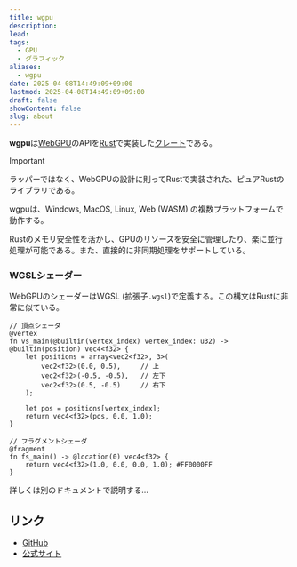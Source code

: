 ```yaml
---
title: wgpu
description: 
lead: 
tags:
  - GPU
  - グラフィック
aliases:
  - wgpu
date: 2025-04-08T14:49:09+09:00
lastmod: 2025-04-08T14:49:09+09:00
draft: false
showContent: false
slug: about
---
```

**wgpu**は[WebGPU](../../platform/graphics/webgpu/WebGPU.md)のAPIを[Rust](../../lang/programming/Rust/Rust.md)で実装した[クレート](../../lang/programming/Rust/crate.md)である。

> [!IMPORTANT]
> ラッパーではなく、WebGPUの設計に則ってRustで実装された、ピュアRustのライブラリである。

wgpuは、Windows, MacOS, Linux, Web (WASM) の複数プラットフォームで動作する。

Rustのメモリ安全性を活かし、GPUのリソースを安全に管理したり、楽に並行処理が可能である。また、直接的に非同期処理をサポートしている。
### WGSLシェーダー
WebGPUのシェーダーはWGSL (拡張子`.wgsl`)で定義する。この構文はRustに非常に似ている。

```wgsl
// 頂点シェーダ
@vertex
fn vs_main(@builtin(vertex_index) vertex_index: u32) -> @builtin(position) vec4<f32> {
    let positions = array<vec2<f32>, 3>(
        vec2<f32>(0.0, 0.5),     // 上
        vec2<f32>(-0.5, -0.5),   // 左下
        vec2<f32>(0.5, -0.5)     // 右下
    );

    let pos = positions[vertex_index];
    return vec4<f32>(pos, 0.0, 1.0);
}

// フラグメントシェーダ
@fragment
fn fs_main() -> @location(0) vec4<f32> {
    return vec4<f32>(1.0, 0.0, 0.0, 1.0); #FF0000FF
}
```

詳しくは別のドキュメントで説明する...

## リンク
- [GitHub](https://github.com/gfx-rs/wgpu)
- [公式サイト](https://wgpu.rs/)
